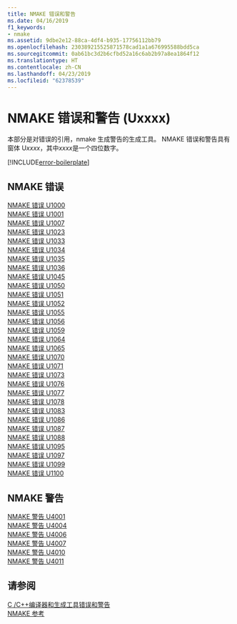```yaml
---
title: NMAKE 错误和警告
ms.date: 04/16/2019
f1_keywords:
- nmake
ms.assetid: 9dbe2e12-88ca-4df4-b935-17756112bb79
ms.openlocfilehash: 230389215525871578cad1a1a676995588bdd5ca
ms.sourcegitcommit: 0ab61bc3d2b6cfbd52a16c6ab2b97a8ea1864f12
ms.translationtype: HT
ms.contentlocale: zh-CN
ms.lasthandoff: 04/23/2019
ms.locfileid: "62378539"
---
```

# <a name="nmake-errors-and-warnings-uxxxx"></a>NMAKE 错误和警告 (Uxxxx)

本部分是对错误的引用，nmake 生成警告的生成工具。 NMAKE 错误和警告具有窗体 U*xxxx*，其中*xxxx*是一个四位数字。

[!INCLUDE[error-boilerplate](../../error-messages/includes/error-boilerplate.md)]

## <a name="nmake-fatal-errors"></a>NMAKE 错误

[NMAKE 错误 U1000](nmake-fatal-error-u1000.md) \
[NMAKE 错误 U1001](nmake-fatal-error-u1001.md) \
[NMAKE 错误 U1007](nmake-fatal-error-u1007.md) \
[NMAKE 错误 U1023](nmake-fatal-error-u1023.md) \
[NMAKE 错误 U1033](nmake-fatal-error-u1033.md) \
[NMAKE 错误 U1034](nmake-fatal-error-u1034.md) \
[NMAKE 错误 U1035](nmake-fatal-error-u1035.md) \
[NMAKE 错误 U1036](nmake-fatal-error-u1036.md) \
[NMAKE 错误 U1045](nmake-fatal-error-u1045.md) \
[NMAKE 错误 U1050](nmake-fatal-error-u1050.md) \
[NMAKE 错误 U1051](nmake-fatal-error-u1051.md) \
[NMAKE 错误 U1052](nmake-fatal-error-u1052.md) \
[NMAKE 错误 U1055](nmake-fatal-error-u1055.md) \
[NMAKE 错误 U1056](nmake-fatal-error-u1056.md) \
[NMAKE 错误 U1059](nmake-fatal-error-u1059.md) \
[NMAKE 错误 U1064](nmake-fatal-error-u1064.md) \
[NMAKE 错误 U1065](nmake-fatal-error-u1065.md) \
[NMAKE 错误 U1070](nmake-fatal-error-u1070.md) \
[NMAKE 错误 U1071](nmake-fatal-error-u1071.md) \
[NMAKE 错误 U1073](nmake-fatal-error-u1073.md) \
[NMAKE 错误 U1076](nmake-fatal-error-u1076.md) \
[NMAKE 错误 U1077](nmake-fatal-error-u1077.md) \
[NMAKE 错误 U1078](nmake-fatal-error-u1078.md) \
[NMAKE 错误 U1083](nmake-fatal-error-u1083.md) \
[NMAKE 错误 U1086](nmake-fatal-error-u1086.md) \
[NMAKE 错误 U1087](nmake-fatal-error-u1087.md) \
[NMAKE 错误 U1088](nmake-fatal-error-u1088.md) \
[NMAKE 错误 U1095](nmake-fatal-error-u1095.md) \
[NMAKE 错误 U1097](nmake-fatal-error-u1097.md) \
[NMAKE 错误 U1099](nmake-fatal-error-u1099.md) \
[NMAKE 错误 U1100](nmake-fatal-error-u1100.md)

## <a name="nmake-warnings"></a>NMAKE 警告

[NMAKE 警告 U4001](nmake-warning-u4001.md) \
[NMAKE 警告 U4004](nmake-warning-u4004.md) \
[NMAKE 警告 U4006](nmake-warning-u4006.md) \
[NMAKE 警告 U4007](nmake-warning-u4007.md) \
[NMAKE 警告 U4010](nmake-warning-u4010.md) \
[NMAKE 警告 U4011](nmake-warning-u4011.md)

## <a name="see-also"></a>请参阅

[C /C++编译器和生成工具错误和警告](../compiler-errors-1/c-cpp-build-errors.md) \
[NMAKE 参考](../../build/reference/nmake-reference.md)
